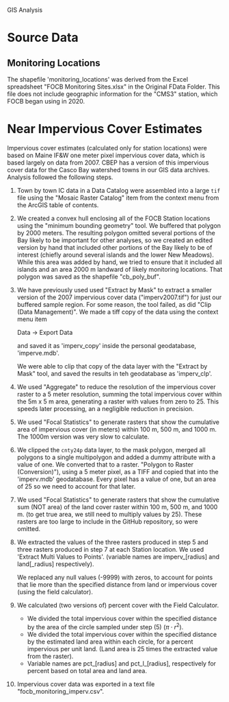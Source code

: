 GIS Analysis
 
#  Source Data
## Monitoring Locations
The shapefile 'monitoring_locations' was derived from the Excel spreadsheet 
"FOCB Monitoring Sites.xlsx" in the Original FData Folder.  This file does not 
include geographic information for the "CMS3" station, which FOCB began using 
in 2020.


#  Near Impervious Cover Estimates
Impervious cover estimates (calculated only for station locations) were
based on Maine IF&W one meter pixel impervious cover data, which is based
largely on data from 2007.  CBEP has a version of this impervious cover data for
the Casco Bay watershed towns in our GIS data archives. Analysis followed the
following steps. 

1. Town by town IC data in a Data Catalog were assembled into a large `tif` 
   file using the "Mosaic Raster Catalog" item from the context menu from the
   ArcGIS table of contents.

2. We created a convex hull enclosing all of the FOCB Station locations
   using the "minimum bounding geometry" tool.  We buffered that polygon by 2000 
   meters.  The resulting polygon omitted several portions of the Bay likely to
   be important for other analyses, so we created an edited version by hand that
   included other portions of the Bay likely to be of interest (chiefly around
   several islands and the lower New Meadows).  While this area was added by 
   hand, we tried to ensure that it included all islands and an area 2000 m 
   landward of likely monitoring locations.  That polygon was saved as the 
   shapefile "cb_poly_buf".

3. We have previously used used "Extract by Mask" to extract a smaller version
of the 2007 impervious cover data ("imperv2007.tif") for just our buffered sample
region.  For some reason, the tool failed, as did "Clip (Data Management)". We
made a tiff copy of the  data using the context menu item
   
   Data -> Export Data
   
   and saved it as 'imperv_copy' inside the personal geodatabase, 'imperve.mdb'.
   
   We were able to clip that copy of the data layer with the "Extract by Mask" 
   tool, and saved the results in teh geodatabase as 'imperv_clp'.

4. We used "Aggregate" to reduce the resolution of the impervious cover raster
   to a 5 meter resolution, summing the total impervious cover within the
   5m x 5 m area, generating a raster with values from zero to 25. This
   speeds later processing, an a negligible reduction in precision.

5. We used "Focal Statistics" to generate rasters that show the cumulative area
   of impervious cover (in meters) within 100 m, 500 m, and 1000 m. 
   The 1000m version was very slow to calculate.

6. We clipped the `cnty24p` data layer, to the mask polygon, merged all 
   polygons to a single multipolygon and added a dummy attribute with a value 
   of one.  We converted that to a raster.  "Polygon to Raster (Conversion)"),
   using a 5 meter pixel, as a TIFF and copied that into the 'imperv.mdb' 
   geodatabase. Every pixel has a value of one, but an area of 25 so we need to 
   account for that later.

7. We used "Focal Statistics" to generate rasters that show the cumulative sum
   (NOT area) of the land cover raster within 100 m, 500 m, and 1000 m.
   (to get true area, we still need to multiply values by 25).  These rasters are 
   too large to include in the GitHub repository, so were omitted.

8. We extracted the values of the three rasters produced in step 5 and three
   rasters produced in step 7 at each Station location. We used  'Extract 
   Multi Values to Points'. (variable names are imperv_[radius] and 
   land[_radius] respectively).  
   
   We replaced any null values (-9999) with zeros, to account for points that
   lie more than the specified distance from land or impervious cover (using the
   field calculator).

9. We calculated (two versions of) percent cover with the Field Calculator.   
   *   We divided the total impervious cover within the specified distance by the 
       area of the circle sampled under step (5) ($\pi \cdot r^2$).  
   *   We divided the total impervious cover within the specified distance by the 
       estimated land area within each circle, for a percent impervious per unit
       land. (Land area is 25 times the extracted value from the raster).  
   *   Variable names are pct_[radius] and pct_l_[radius], respectively for percent
       based on total area and land area.  

10.  Impervious cover data was exported in a text file 
     "focb_monitoring_imperv.csv".

